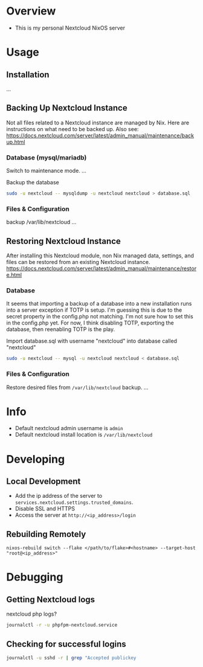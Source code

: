 # Overview
- This is my personal Nextcloud NixOS server

# Usage
## Installation
...
## Backing Up Nextcloud Instance
Not all files related to a Nextcloud instance are managed by Nix.  Here are instructions on what need to be backed up.
Also see: https://docs.nextcloud.com/server/latest/admin_manual/maintenance/backup.html

### Database (mysql/mariadb)
Switch to maintenance mode.
...

Backup the database
```sh
sudo -u nextcloud -- mysqldump -u nextcloud nextcloud > database.sql
```

### Files & Configuration
backup /var/lib/nextcloud 
...

## Restoring Nextcloud Instance
After installing this Nextcloud module, non Nix managed data, settings, and files can be restored from an existing Nextcloud instance.
https://docs.nextcloud.com/server/latest/admin_manual/maintenance/restore.html

### Database
It seems that importing a backup of a database into a new installation runs into a server exception if TOTP is setup.  I'm guessing this is due to the secret property in the config.php not matching.
I'm not sure how to set this in the config.php yet.
For now, I think disabling TOTP, exporting the database, then reenabling TOTP is the play.

Import database.sql with username "nextcloud" into database called "nextcloud"
```sh
sudo -u nextcloud -- mysql -u nextcloud nextcloud < database.sql
```

### Files & Configuration
Restore desired files from `/var/lib/nextcloud` backup.
...

# Info
- Default nextcloud admin username is `admin`
- Default nextcloud install location is `/var/lib/nextcloud`

# Developing
## Local Development
- Add the ip address of the server to `services.nextcloud.settings.trusted_domains`.
- Disable SSL and HTTPS
- Access the server at `http://<ip_address>/login`

## Rebuilding Remotely
`nixos-rebuild switch --flake </path/to/flake>#<hostname> --target-host "root@<ip_address>"`

# Debugging
## Getting Nextcloud logs
nextcloud php logs?
```sh
journalctl -r -u phpfpm-nextcloud.service
```
## Checking for successful logins
```sh
journalctl -u sshd -r | grep "Accepted publickey
```
